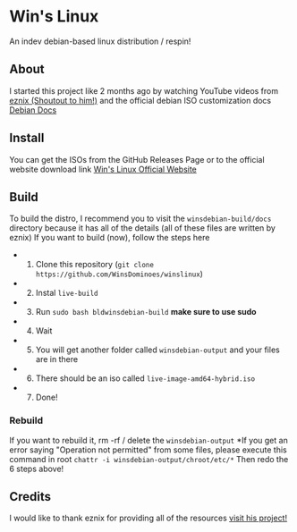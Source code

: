 # Win's Linux
An indev debian-based linux distribution / respin!
## About
I started this project like 2 months ago by watching YouTube videos from [eznix (Shoutout to him!)](https://www.youtube.com/channel/UCQrSHD-tv9nkssrD4nNGcMw)
and the official debian ISO customization docs [Debian Docs](https://live-team.pages.debian.net/live-manual/)
## Install
You can get the ISOs from the GitHub Releases Page or to the official website download link [Win's Linux Official Website](http://winslinux.winscloud.net)
## Build
To build the distro, I recommend you to visit the `winsdebian-build/docs` directory because it has all of the details (all of these files are written by eznix)
If you want to build (now), follow the steps here
- 1. Clone this repository (`git clone https://github.com/WinsDominoes/winslinux`)
- 2. Instal `live-build`
- 3. Run `sudo bash bldwinsdebian-build` **make sure to use sudo**
- 4. Wait
- 5. You will get another folder called `winsdebian-output` and your files are in there
- 6. There should be an iso called `live-image-amd64-hybrid.iso`
- 7. Done!
### Rebuild
If you want to rebuild it, rm -rf / delete the `winsdebian-output`
*If you get an error saying "Operation not permitted" from some files, please execute this command in root `chattr -i winsdebian-output/chroot/etc/*`
Then redo the 6 steps above!

## Credits
I would like to thank eznix for providing all of the resources [visit his project!](https://sourceforge.net/projects/eznixos/)
